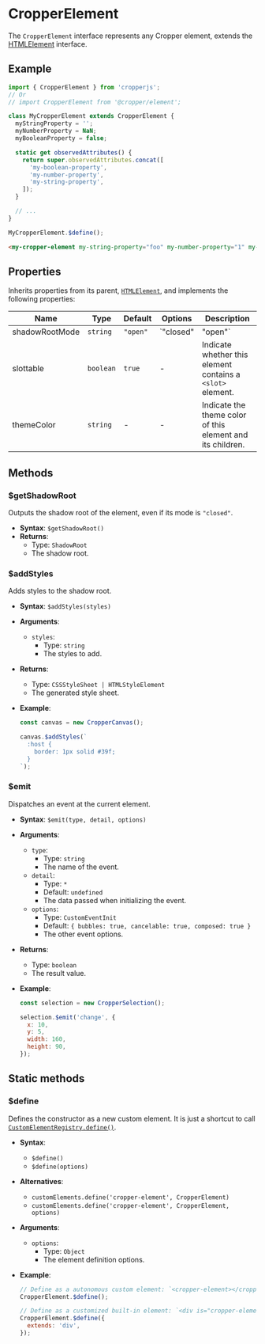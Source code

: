 # CropperElement

The `CropperElement` interface represents any Cropper element, extends the [HTMLElement](https://developer.mozilla.org/en-US/docs/Web/API/HTMLElement) interface.

## Example

```js
import { CropperElement } from 'cropperjs';
// Or
// import CropperElement from '@cropper/element';

class MyCropperElement extends CropperElement {
  myStringProperty = '';
  myNumberProperty = NaN;
  myBooleanProperty = false;

  static get observedAttributes() {
    return super.observedAttributes.concat([
      'my-boolean-property',
      'my-number-property',
      'my-string-property',
    ]);
  }

  // ...
}

MyCropperElement.$define();
```

```html
<my-cropper-element my-string-property="foo" my-number-property="1" my-boolean-property></my-cropper-element>
```

## Properties

Inherits properties from its parent, [`HTMLElement`](https://developer.mozilla.org/en-US/docs/Web/API/HTMLElement), and implements the following properties:

| Name | Type | Default | Options | Description |
| --- | --- | --- | --- | --- |
| shadowRootMode | `string` | `"open"` | `"closed" | "open"` | Indicate the encapsulation mode for the shadow DOM tree. |
| slottable | `boolean` | `true` | - | Indicate whether this element contains a `<slot>` element. |
| themeColor | `string` | - | - | Indicate the theme color of this element and its children. |

## Methods

### $getShadowRoot

Outputs the shadow root of the element, even if its mode is `"closed"`.

- **Syntax**: `$getShadowRoot()`
- **Returns**:
  - Type: `ShadowRoot`
  - The shadow root.

### $addStyles

Adds styles to the shadow root.

- **Syntax**: `$addStyles(styles)`
- **Arguments**:
  - `styles`:
    - Type: `string`
    - The styles to add.
- **Returns**:
  - Type: `CSSStyleSheet | HTMLStyleElement`
  - The generated style sheet.
- **Example**:

  ```js
  const canvas = new CropperCanvas();

  canvas.$addStyles(`
    :host {
      border: 1px solid #39f;
    }
  `);
  ```

### $emit

Dispatches an event at the current element.

- **Syntax**: `$emit(type, detail, options)`
- **Arguments**:
  - `type`:
    - Type: `string`
    - The name of the event.
  - `detail`:
    - Type: `*`
    - Default: `undefined`
    - The data passed when initializing the event.
  - `options`:
    - Type: `CustomEventInit`
    - Default: `{ bubbles: true, cancelable: true, composed: true }`
    - The other event options.
- **Returns**:
  - Type: `boolean`
  - The result value.
- **Example**:

  ```js
  const selection = new CropperSelection();

  selection.$emit('change', {
    x: 10,
    y: 5,
    width: 160,
    height: 90,
  });
  ```

## Static methods

### $define

Defines the constructor as a new custom element. It is just a shortcut to call [`CustomElementRegistry.define()`](https://developer.mozilla.org/en-US/docs/Web/API/CustomElementRegistry/define).

- **Syntax**:
  - `$define()`
  - `$define(options)`
- **Alternatives**:
  - `customElements.define('cropper-element', CropperElement)`
  - `customElements.define('cropper-element', CropperElement, options)`
- **Arguments**:
  - `options`:
    - Type: `Object`
    - The element definition options.
- **Example**:

  ```js
  // Define as a autonomous custom element: `<cropper-element></cropper-element>`.
  CropperElement.$define();

  // Define as a customized built-in element: `<div is="cropper-element"></div>`.
  CropperElement.$define({
    extends: 'div',
  });
  ```
